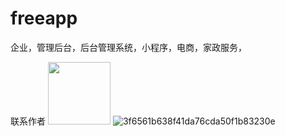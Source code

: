 # freeapp
企业，管理后台，后台管理系统，小程序，电商，家政服务，



联系作者
<img src="https://github.com/hypwxm/freeapp/assets/17248297/b067cf83-29f3-4ade-9333-85b9dc19d201" style="width:100px" />
![3f6561b638f41da76cda50f1b83230e](https://github.com/hypwxm/freeapp/assets/17248297/b067cf83-29f3-4ade-9333-85b9dc19d201)
